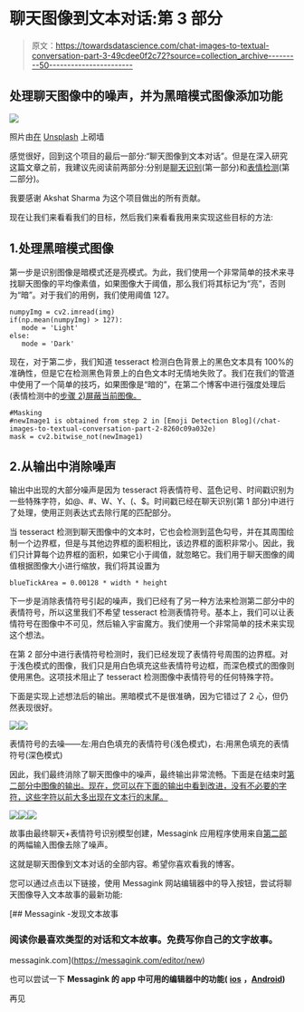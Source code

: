 # 聊天图像到文本对话:第 3 部分

> 原文：<https://towardsdatascience.com/chat-images-to-textual-conversation-part-3-49cdee0f2c72?source=collection_archive---------50----------------------->

## 处理聊天图像中的噪声，并为黑暗模式图像添加功能

![](img/fe9ae3b94da318a3803f04f6985abd02.png)

照片由[在](https://unsplash.com/@walling?utm_source=medium&utm_medium=referral) [Unsplash](https://unsplash.com?utm_source=medium&utm_medium=referral) 上砌墙

感觉很好，回到这个项目的最后一部分:“聊天图像到文本对话”。但是在深入研究这篇文章之前，我建议先阅读前两部分:分别是[聊天识别](/chat-images-to-textual-conversation-c44aadef59fe)(第一部分)和[表情检测](/chat-images-to-textual-conversation-part-2-8260c09a032e)(第二部分)。

我要感谢 Akshat Sharma 为这个项目做出的所有贡献。

现在让我们来看看我们的目标，然后我们来看看我用来实现这些目标的方法:

## 1.处理黑暗模式图像

第一步是识别图像是暗模式还是亮模式。为此，我们使用一个非常简单的技术来寻找聊天图像的平均像素值，如果图像大于阈值，那么我们将其标记为“亮”，否则为“暗”。对于我们的用例，我们使用阈值 127。

```
numpyImg = cv2.imread(img)  
if(np.mean(numpyImg) > 127):      
   mode = 'Light'    
else:      
   mode = 'Dark'
```

现在，对于第二步，我们知道 tesseract 检测白色背景上的黑色文本具有 100%的准确性，但是它在检测黑色背景上的白色文本时无情地失败了。我们在我们的管道中使用了一个简单的技巧，如果图像是“暗的”，在第二个博客中进行强度处理后(表情检测中的[步骤 2)屏蔽当前图像。](/chat-images-to-textual-conversation-part-2-8260c09a032e)

```
#Masking
#newImage1 is obtained from step 2 in [Emoji Detection Blog](/chat-images-to-textual-conversation-part-2-8260c09a032e)
mask = cv2.bitwise_not(newImage1)
```

## 2.从输出中消除噪声

输出中出现的大部分噪声是因为 tesseract 将表情符号、蓝色记号、时间戳识别为一些特殊字符，如@、#、W、Y、(、$。时间戳已经在聊天识别(第 1 部分)中进行了处理，使用正则表达式去除行尾的匹配部分。

当 tesseract 检测到聊天图像中的文本时，它也会检测到蓝色勾号，并在其周围绘制一个边界框，但是与其他边界框的面积相比，该边界框的面积非常小。因此，我们只计算每个边界框的面积，如果它小于阈值，就忽略它。我们用于聊天图像的阈值根据图像大小进行缩放，我们将其设置为

```
blueTickArea = 0.00128 * width * height
```

下一步是消除表情符号引起的噪声，我们已经有了另一种方法来检测第二部分中的表情符号，所以这里我们不希望 tesseract 检测表情符号。基本上，我们可以让表情符号在图像中不可见，然后输入宇宙魔方。我们使用一个非常简单的技术来实现这个想法。

在第 2 部分中进行表情符号检测时，我们已经发现了表情符号周围的边界框。对于浅色模式的图像，我们只是用白色填充这些表情符号边框，而深色模式的图像则使用黑色。这项技术阻止了 tesseract 检测图像中表情符号的任何特殊字符。

下面是实现上述想法后的输出。黑暗模式不是很准确，因为它错过了 2 心，但仍然表现很好。

![](img/9936fafcebd5715ae4e462fe7c2475c0.png)![](img/9aa712c2bbb9884ef228e1de47f42faa.png)

表情符号的去噪——左:用白色填充的表情符号(浅色模式)，右:用黑色填充的表情符号(深色模式)

因此，我们最终消除了聊天图像中的噪声，最终输出非常流畅。下面是在结束时[第二部分中图像的输出。现在，您可以在下面的输出中看到改进，没有不必要的字符，这些字符以前大多出现在文本行的末尾。](/chat-images-to-textual-conversation-part-2-8260c09a032e)

![](img/7eb01595dc0b4d3c142d5401f3626084.png)![](img/fec9e3ea957b36fe12c5384eb4238434.png)![](img/962d8656c393705fc6bab0c96f124cc0.png)

故事由最终聊天+表情符号识别模型创建，Messagink 应用程序使用来自[第二部](/chat-images-to-textual-conversation-part-2-8260c09a032e)的两幅输入图像去除了噪声。

这就是聊天图像到文本对话的全部内容。希望你喜欢看我的博客。

您可以通过点击以下链接，使用 Messagink 网站编辑器中的导入按钮，尝试将聊天图像导入文本故事的最新功能:

[](https://messagink.com/editor/new) [## Messagink -发现文本故事

### 阅读你最喜欢类型的对话和文本故事。免费写你自己的文字故事。

messagink.com](https://messagink.com/editor/new) 

也可以尝试一下 **Messagink 的 app 中可用的编辑器中的功能(** [**ios**](https://appstore.com/messagink) **，**[**Android**](https://play.google.com/store/apps/details?id=com.messagink.messagink)**)**

再见